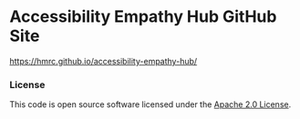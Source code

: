 
# Accessibility Empathy Hub GitHub Site

https://hmrc.github.io/accessibility-empathy-hub/

### License

This code is open source software licensed under the [Apache 2.0 License]("http://www.apache.org/licenses/LICENSE-2.0.html").
